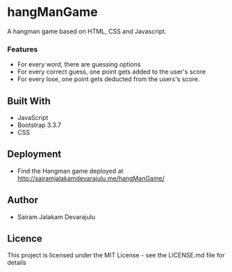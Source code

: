 # hangManGame
  A hangman game based on HTML, CSS and Javascript.

### Features
  * For every word, there are guessing options
  * For every correct guess, one point gets added to the user's score
  * For every lose, one point gets deducted from the users's score.
## Built With
  * JavaScript
  * Bootstrap 3.3.7
  * CSS
## Deployment
  * Find the Hangman game deployed at http://sairamjalakamdevarajulu.me/hangManGame/
## Author
  * Sairam Jalakam Devarajulu
## Licence
This project is licensed under the MIT License - see the LICENSE.md file for details
 
